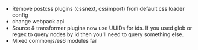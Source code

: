 * Remove postcss plugins (cssnext, cssimport) from default css loader config
* change webpack api
* Source & transformer plugins now use UUIDs for ids. If you used glob or regex to query nodes by id then you'll need to query something else.
* Mixed commonjs/es6 modules fail
